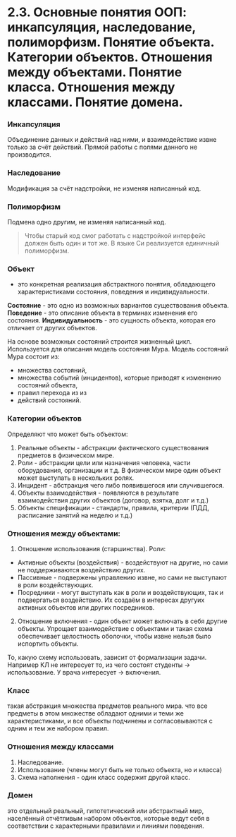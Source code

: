 # 2.3. Основные понятия ООП: инкапсуляция, наследование, полиморфизм. Понятие объекта. Категории объектов. Отношения между объектами. Понятие класса. Отношения между классами. Понятие домена.

### Инкапсуляция

Объединение данных и действий над ними, и взаимодействие извне только за счёт действий. Прямой работы с полями данного не производится.

### Наследование

Модификация за счёт надстройки, не изменяя написанный код.

### Полиморфизм

Подмена одно другим, не изменяя написанный код.  

> Чтобы старый код смог работать с надстройкой интерфейс должен быть один и тот же. В языке Си реализуется единичный полиморфизм. 

### Объект 

 - это конкретная реализация абстрактного понятия, обладающего характеристиками состояния, поведения и индивидуальности.

**Состояние** - это одно из возможных вариантов существования объекта.
**Поведение** - это описание объекта в терминах изменения его состояния.
**Индивидуальность** - это сущность объекта, которая его отличает от других объектов.

На основе возможных состояний строится жизненный цикл. Используется для описания модель состояния Мура. Модель состояний Мура состоит из: 
* множества состояний, 
* множества событий (инцидентов), которые приводят к изменению состояний объекта, 
* правил перехода из из 
* действий состояний.

### Категории объектов 

Определяют что может быть объектом:
1. Реальные объекты - абстракции фактического существования предметов в физическом мире.
2. Роли - абстракции цели или назначения человека, части оборудования, организации и т.д. В физическом мире один объект может выступать в нескольких ролях.
3. Инцидент - абстракция чего либо появившегося или случившегося. 
4. Объекты взаимодействия - появляются в результате взаимодействия других объектов (договор, взятка, долг и т.д.)
5. Объекты спецификации - стандарты, правила, критерии (ПДД, расписание занятий на неделю и т.д.)

### Отношения между объектами:

1. Отношение использования (старшинства). Роли:
* Активные объекты (воздействия) - воздействуют на другие, но сами не поддерживаются воздействию других.
* Пассивные - подвержены управлению извне, но сами не выступают в роли воздействующих.
* Посредники - могут выступать как в роли и воздействующих, так и подвергаться воздействию. Их создаём в интересах другуих активных объектов или других посредников.
2. Отношение включения - один объект может включать в себя другие объекты. Упрощает взаимодействие с объектами и такая схема обеспечивает целостность оболочки, чтобы извне нельзя было испортить объекты.

То, какую схему использовать, зависит от формализации задачи. Например КЛ не интересует то, из чего состоят студенты -> использование. У врача интересует -> включения. 

### Класс
такая абстракция множества предметов реального мира. что все предметы в этом множестве обладают одними и теми же характеристиками, и все объекты подчинены и согласовываются с одним и тем же набором правил.

### Отношения между классами
1. Наследование.
2. Использование (члены могут быть не только объекта, но и класса)
3. Схема наполнения - один класс содержит другой класс.

### Домен
это отдельный реальный, гипотетический или абстрактный мир, населённый отчётливым набором объектов, которые ведут себя в соответствии с характерными правилами и линиями поведения. 